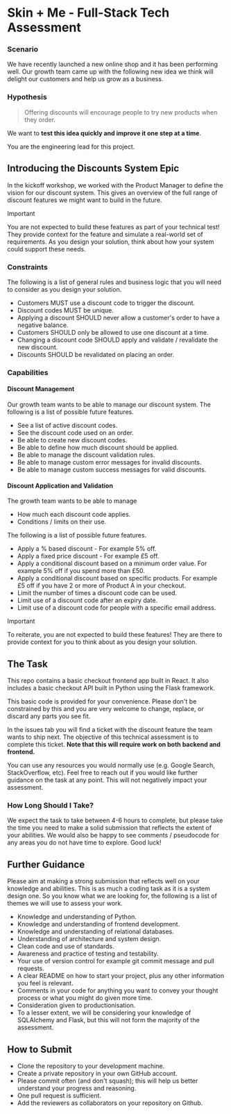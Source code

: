 # Skin + Me - Full-Stack Tech Assessment

### Scenario

We have recently launched a new online shop and it has been performing well. Our growth team came up with the following new idea we think will delight our customers and help us grow as a business.

### Hypothesis

> Offering discounts will encourage people to try new products when they order.

We want to **test this idea quickly and improve it one step at a time**.

You are the engineering lead for this project.

## Introducing the Discounts System Epic

In the kickoff workshop, we worked with the Product Manager to define the vision for our discount system. This gives an overview of the full range of discount features we might want to build in the future.

> [!IMPORTANT]
> You are not expected to build these features as part of your technical test! They provide context for the feature and simulate a real-world set of requirements. As you design your solution, think about how your system could support these needs.

### Constraints

The following is a list of general rules and business logic that you will need to consider as you design your solution.

- Customers MUST use a discount code to trigger the discount.
- Discount codes MUST be unique.
- Applying a discount SHOULD never allow a customer's order to have a negative balance.
- Customers SHOULD only be allowed to use one discount at a time.
- Changing a discount code SHOULD apply and validate / revalidate the new discount.
- Discounts SHOULD be revalidated on placing an order.

### Capabilities

#### Discount Management

Our growth team wants to be able to manage our discount system. The following is a list of possible future features.

- See a list of active discount codes.
- See the discount code used on an order.
- Be able to create new discount codes.
- Be able to define how much discount should be applied.
- Be able to manage the discount validation rules.
- Be able to manage custom error messages for invalid discounts.
- Be able to manage custom success messages for valid discounts.

#### Discount Application and Validation

The growth team wants to be able to manage

- How much each discount code applies.
- Conditions / limits on their use.

The following is a list of possible future features.

- Apply a % based discount - For example 5% off.
- Apply a fixed price discount - For example £5 off.
- Apply a conditional discount based on a minimum order value. For example 5% off if you spend more than £50.
- Apply a conditional discount based on specific products. For example £5 off if you have 2 or more of Product A in your checkout.
- Limit the number of times a discount code can be used.
- Limit use of a discount code after an expiry date.
- Limit use of a discount code for people with a specific email address.

> [!IMPORTANT]
> To reiterate, you are not expected to build these features! They are there to provide context for you to think about as you design your solution.

## The Task

This repo contains a basic checkout frontend app built in React. It also includes a basic checkout API built in Python using the Flask framework.

This basic code is provided for your convenience. Please don't be constrained by this and you are very welcome to change, replace, or discard any parts you see fit.

In the issues tab you will find a ticket with the discount feature the team wants to ship next. The objective of this technical assessment is to complete this ticket. **Note that this will require work on both backend and frontend.**

You can use any resources you would normally use (e.g. Google Search, StackOverflow, etc). Feel free to reach out if you would like further guidance on the task at any point. This will not negatively impact your assessment.

### How Long Should I Take?

We expect the task to take between 4-6 hours to complete, but please take the time you need to make a solid submission that reflects the extent of your abilities. We would also be happy to see comments / pseudocode for any areas you do not have time to explore. Good luck!

## Further Guidance

Please aim at making a strong submission that reflects well on your knowledge and abilities. This is as much a coding task as it is a system design one. So you know what we are looking for, the following is a list of themes we will use to assess your work.

- Knowledge and understanding of Python.
- Knowledge and understanding of frontend development.
- Knowledge and understanding of relational databases.
- Understanding of architecture and system design.
- Clean code and use of standards.
- Awareness and practice of testing and testability.
- Your use of version control for example git commit message and pull requests.
- A clear README on how to start your project, plus any other information you feel is relevant.
- Comments in your code for anything you want to convey your thought process or what you might do given more time.
- Consideration given to productionisation.
- To a lesser extent, we will be considering your knowledge of SQLAlchemy and Flask, but this will not form the majority of the assessment.

## How to Submit

- Clone the repository to your development machine.
- Create a private repository in your own GitHub account.
- Please commit often (and don't squash); this will help us better understand your progress and reasoning.
- One pull request is sufficient.
- Add the reviewers as collaborators on your repository on Github.
